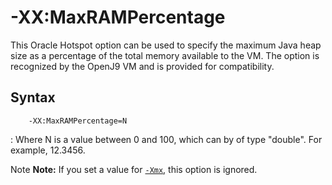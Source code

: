 <!--
* Copyright (c) 2017, 2018 IBM Corp. and others
*
* This program and the accompanying materials are made
* available under the terms of the Eclipse Public License 2.0
* which accompanies this distribution and is available at
* https://www.eclipse.org/legal/epl-2.0/ or the Apache
* License, Version 2.0 which accompanies this distribution and
* is available at https://www.apache.org/licenses/LICENSE-2.0.
*
* This Source Code may also be made available under the
* following Secondary Licenses when the conditions for such
* availability set forth in the Eclipse Public License, v. 2.0
* are satisfied: GNU General Public License, version 2 with
* the GNU Classpath Exception [1] and GNU General Public
* License, version 2 with the OpenJDK Assembly Exception [2].
*
* [1] https://www.gnu.org/software/classpath/license.html
* [2] http://openjdk.java.net/legal/assembly-exception.html
*
* SPDX-License-Identifier: EPL-2.0 OR Apache-2.0 OR GPL-2.0 WITH
* Classpath-exception-2.0 OR LicenseRef-GPL-2.0 WITH Assembly-exception
-->

# -XX:MaxRAMPercentage

This Oracle Hotspot option can be used to specify the maximum Java heap size as a percentage of the total memory available to the VM. The option is recognized by the OpenJ9 VM and is provided for compatibility.

## Syntax

        -XX:MaxRAMPercentage=N

: Where N is a value between 0 and 100, which can by of type "double". For example, 12.3456.

<i class="fa fa-pencil-square-o" aria-hidden="true"></i><span class="sr-only">Note</span> **Note:** If you set a value for [`-Xmx`](xms.md), this option is ignored.


<!-- ==== END OF TOPIC ==== xxmaxrampercentage.md ==== -->
